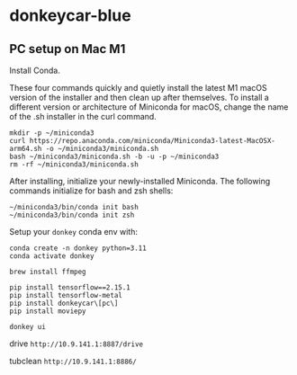 # donkeycar-blue


## PC setup on Mac M1
Install Conda. 

These four commands quickly and quietly install the latest M1 macOS version of the installer and then clean up after themselves. To install a different version or architecture of Miniconda for macOS, change the name of the .sh installer in the curl command.

```
mkdir -p ~/miniconda3
curl https://repo.anaconda.com/miniconda/Miniconda3-latest-MacOSX-arm64.sh -o ~/miniconda3/miniconda.sh
bash ~/miniconda3/miniconda.sh -b -u -p ~/miniconda3
rm -rf ~/miniconda3/miniconda.sh
````

After installing, initialize your newly-installed Miniconda. The following commands initialize for bash and zsh shells:

```
~/miniconda3/bin/conda init bash
~/miniconda3/bin/conda init zsh
```

Setup your `donkey` conda env with:

```
conda create -n donkey python=3.11
conda activate donkey
```

```
brew install ffmpeg
```

```
pip install tensorflow==2.15.1
pip install tensorflow-metal
pip install donkeycar\[pc\]
pip install moviepy
```



```
donkey ui
```


drive
```http://10.9.141.1:8887/drive```

tubclean
```http://10.9.141.1:8886/```